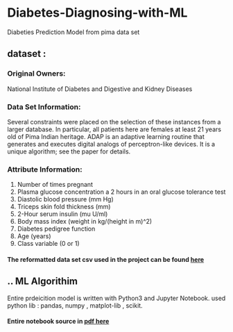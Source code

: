 # Diabetes-Diagnosing-with-ML
Diabeties Prediction Model from pima data set

##  dataset :
### Original Owners: 
National Institute of Diabetes and Digestive and Kidney Diseases 

### Data Set Information:
Several constraints were placed on the selection of these instances from a larger database. In particular, all patients here are females at least 21 years old of Pima Indian heritage. ADAP is an adaptive learning routine that generates and executes digital analogs of perceptron-like devices. It is a unique algorithm; see the paper for details.


### Attribute Information:
1. Number of times pregnant 
2. Plasma glucose concentration a 2 hours in an oral glucose tolerance test 
3. Diastolic blood pressure (mm Hg) 
4. Triceps skin fold thickness (mm) 
5. 2-Hour serum insulin (mu U/ml) 
6. Body mass index (weight in kg/(height in m)^2) 
7. Diabetes pedigree function 
8. Age (years) 
9. Class variable (0 or 1)

#### The reformatted data set csv used in the project can be found <a href="https://github.com/DevSurya/Pima-Diabetes-Prediction/tree/master/data/Adam-DAngelo">here</a>

## .. ML Algorithim
Entire prdeicition model is written with Python3 and Jupyter Notebook.
used python lib : pandas, numpy , matplot-lib , scikit.

#### Entire notebook source in [pdf here](https://github.com/DevSurya/Pima-Diabetes-Prediction/blob/master/Resources/Pima_Indian_Diabetes_Prediction.pdf)
